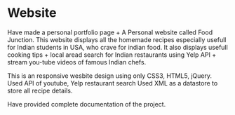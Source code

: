 Website
=======

Have made a personal portfolio page + A Personal website called Food Junction.
This website displays all the homemade recipes especially usefull for Indian students in USA, who crave for indian food.
It also displays usefull cooking tips + local aread search for Indian restaurants using Yelp API + stream you-tube 
videos of famous Indian chefs. 

This is an responsive wesbite design using only CSS3, HTML5, jQuery. 
Used API of youtube, Yelp restaurant search
Used XML as a datastore to store all recipe details.

Have provided complete documentation of the project.
